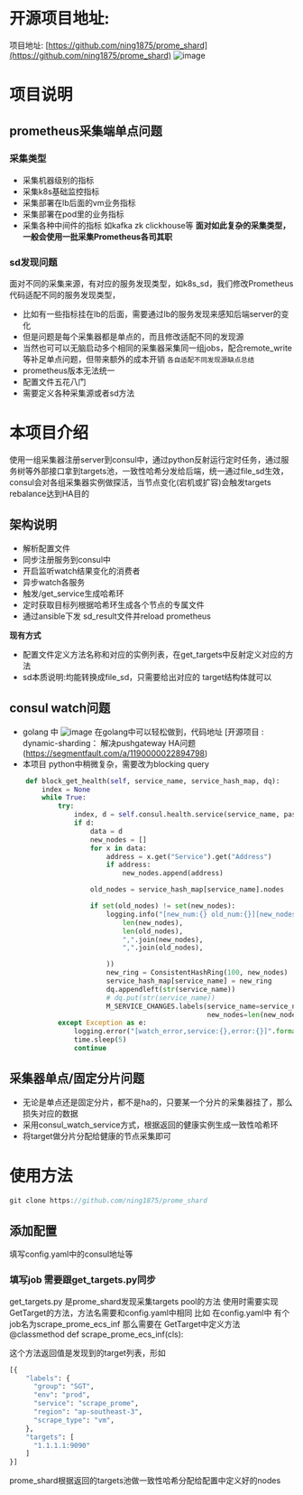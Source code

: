# 开源项目地址: 
项目地址: [https://github.com/ning1875/prome_shard](https://github.com/ning1875/prome_shard)
![image](https://github.com/ning1875/prome_shard/blob/main/images/golang_consul_watch.png)
# 项目说明
## prometheus采集端单点问题
### 采集类型
- 采集机器级别的指标
- 采集k8s基础监控指标
- 采集部署在lb后面的vm业务指标
- 采集部署在pod里的业务指标
- 采集各种中间件的指标 如kafka zk clickhouse等
**面对如此复杂的采集类型，一般会使用一批采集Prometheus各司其职**
### sd发现问题
面对不同的采集来源，有对应的服务发现类型，如k8s_sd，我们修改Prometheus代码适配不同的服务发现类型，
- 比如有一些指标挂在lb的后面，需要通过lb的服务发现来感知后端server的变化
- 但是问题是每个采集器都是单点的，而且修改适配不同的发现源
- 当然也可可以无脑启动多个相同的采集器采集同一组jobs，配合remote_write等补足单点问题，但带来额外的成本开销
`各自适配不同发现源缺点总结`
- prometheus版本无法统一
- 配置文件五花八门
- 需要定义各种采集源或者sd方法

# 本项目介绍
使用一组采集器注册server到consul中，通过python反射运行定时任务，通过服务树等外部接口拿到targets池，一致性哈希分发给后端，统一通过file_sd生效，consul会对各组采集器实例做探活，当节点变化(宕机或扩容)会触发targets rebalance达到HA目的

## 架构说明
- 解析配置文件
- 同步注册服务到consul中
- 开启监听watch结果变化的消费者
- 异步watch各服务
- 触发/get_service生成哈希环
- 定时获取目标列根据哈希环生成各个节点的专属文件
- 通过ansible下发 sd_result文件并reload prometheus

**现有方式**
- 配置文件定义方法名称和对应的实例列表，在get_targets中反射定义对应的方法
- sd本质说明:均能转换成file_sd，只需要给出对应的 target结构体就可以




## consul watch问题
- golang 中
![image](https://github.com/ning1875/prome_shard/blob/main/images/golang_consul_watch.png)
在golang中可以轻松做到，代码地址 [开源项目 : dynamic-sharding： 解决pushgateway HA问题(https://segmentfault.com/a/1190000022894798) 
- 本项目 python中稍微复杂，需要改为blocking query
```python
    def block_get_health(self, service_name, service_hash_map, dq):
        index = None
        while True:
            try:
                index, d = self.consul.health.service(service_name, passing=True, index=index)
                if d:
                    data = d
                    new_nodes = []
                    for x in data:
                        address = x.get("Service").get("Address")
                        if address:
                            new_nodes.append(address)

                    old_nodes = service_hash_map[service_name].nodes

                    if set(old_nodes) != set(new_nodes):
                        logging.info("[new_num:{} old_num:{}][new_nodes:{} old_nodes:{}]".format(
                            len(new_nodes),
                            len(old_nodes),
                            ",".join(new_nodes),
                            ",".join(old_nodes),

                        ))
                        new_ring = ConsistentHashRing(100, new_nodes)
                        service_hash_map[service_name] = new_ring
                        dq.appendleft(str(service_name))
                        # dq.put(str(service_name))
                        M_SERVICE_CHANGES.labels(service_name=service_name, old_nodes=len(old_nodes),
                                                 new_nodes=len(new_nodes)).set(len(new_nodes))
            except Exception as e:
                logging.error("[watch_error,service:{},error:{}]".format(service_name, e))
                time.sleep(5)
                continue

```



## 采集器单点/固定分片问题
- 无论是单点还是固定分片，都不是ha的，只要某一个分片的采集器挂了，那么损失对应的数据
- 采用consul_watch_service方式，根据返回的健康实例生成一致性哈希环
- 将target做分片分配给健康的节点采集即可

# 使用方法
```c
git clone https://github.com/ning1875/prome_shard
```

## 添加配置
填写config.yaml中的consul地址等
### 填写job 需要跟get_targets.py同步
get_targets.py 是prome_shard发现采集targets pool的方法
使用时需要实现 GetTarget的方法，方法名需要和config.yaml中相同
比如 在config.yaml中 有个job名为scrape_prome_ecs_inf
那么需要在 GetTarget中定义方法
    @classmethod
    def scrape_prome_ecs_inf(cls):
    
这个方法返回值是发现到的target列表，形如
```python
[{
    "labels": {
      "group": "SGT",
      "env": "prod",
      "service": "scrape_prome",
      "region": "ap-southeast-3",
      "scrape_type": "vm",
    },
    "targets": [
      "1.1.1.1:9090"
    ]
}]
 ```
prome_shard根据返回的targets池做一致性哈希分配给配置中定义好的nodes

